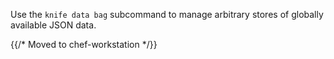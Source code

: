Use the `knife data bag` subcommand to manage arbitrary stores of
globally available JSON data.

{{/* Moved to chef-workstation */}}
